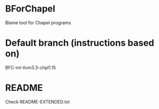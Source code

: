 # BForChapel
Blame tool for Chapel programs 

# Default branch (instructions based on)
BFC-ml-llvm3.3-chpl1.15

# README
Check README-EXTENDED.txt
